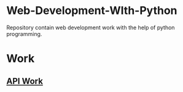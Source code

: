 # Web-Development-WIth-Python
Repository contain web development work with the help of python programming.


# Work  
## [API Work](https://github.com/Muhammad-Usama-07/Web-Development-WIth-Python/tree/master/Flask-API)

